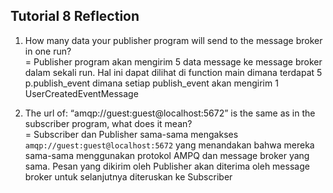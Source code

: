 ## Tutorial 8 Reflection
1. How many data your publisher program will send to the message broker in one
run? <br/>
= Publisher program akan mengirim 5 data message ke message broker dalam sekali run. Hal ini dapat dilihat di function main dimana terdapat 5 p.publish_event dimana setiap publish_event akan mengirim 1 UserCreatedEventMessage <br/>

2. The url of: “amqp://guest:guest@localhost:5672” is the same as in the subscriber
program, what does it mean? <br/>
= Subscriber dan Publisher sama-sama mengakses `amqp://guest:guest@localhost:5672` yang menandakan bahwa mereka sama-sama menggunakan protokol AMPQ dan message broker yang sama. Pesan yang dikirim oleh Publisher akan diterima oleh message broker untuk selanjutnya diteruskan ke Subscriber
